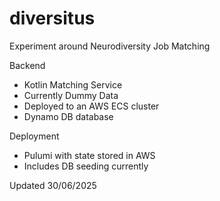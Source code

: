 # diversitus
Experiment around Neurodiversity Job Matching

Backend
* Kotlin Matching Service
* Currently Dummy Data
* Deployed to an AWS ECS cluster
* Dynamo DB database

Deployment
* Pulumi with state stored in AWS
* Includes DB seeding currently

Updated 30/06/2025